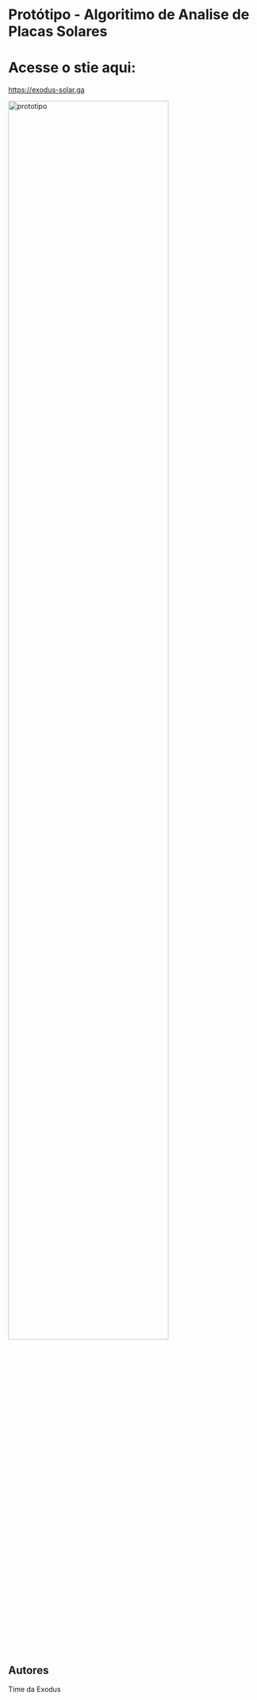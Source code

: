 # Protótipo - Algoritimo de Analise de Placas Solares

# Acesse o stie aqui:
https://exodus-solar.ga
 

<img src="https://cdn.discordapp.com/attachments/852360702072061954/853249565020913664/unknown.png" alt="prototipo" width="80%">

## Autores

Time da Exodus

